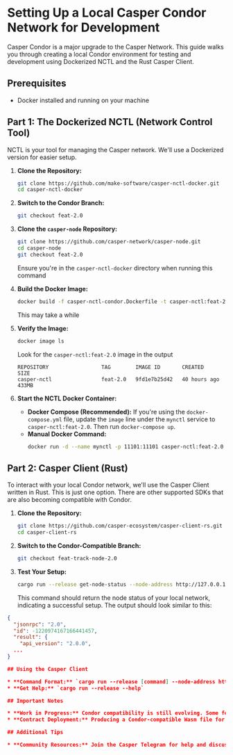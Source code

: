 # Setting Up a Local Casper Condor Network for Development

Casper Condor is a major upgrade to the Casper Network. This guide walks you through creating a local Condor environment for testing and development using Dockerized NCTL and the Rust Casper Client.

## Prerequisites

* Docker installed and running on your machine 

## Part 1: The Dockerized NCTL (Network Control Tool)

NCTL is your tool for managing the Casper network. We'll use a Dockerized version for easier setup.

1. **Clone the Repository:**
   ```bash
   git clone https://github.com/make-software/casper-nctl-docker.git
   cd casper-nctl-docker
   ```

2. **Switch to the Condor Branch:**
   ```bash
   git checkout feat-2.0
   ```

3. **Clone the `casper-node` Repository:**
   ```bash
   git clone https://github.com/casper-network/casper-node.git
   cd casper-node
   git checkout feat-2.0
   ```
   Ensure you're in the `casper-nctl-docker` directory when running this command

4. **Build the Docker Image:**
   ```bash
   docker build -f casper-nctl-condor.Dockerfile -t casper-nctl:feat-2.0 .
   ```
   This may take a while

5. **Verify the Image:**
   ```bash
   docker image ls
   ```
   Look for the `casper-nctl:feat-2.0` image in the output
   ```
   REPOSITORY                 TAG        IMAGE ID       CREATED        SIZE
   casper-nctl                feat-2.0   9fd1e7b25d42   40 hours ago   433MB
   ```

6. **Start the NCTL Docker Container:**
   * **Docker Compose (Recommended):** If you're using the `docker-compose.yml` file, update the `image` line under the `mynctl` service to `casper-nctl:feat-2.0`. Then run `docker-compose up`.
   * **Manual Docker Command:** 
      ```bash
      docker run -d --name mynctl -p 11101:11101 casper-nctl:feat-2.0
      ```

## Part 2: Casper Client (Rust)

To interact with your local Condor network, we'll use the Casper Client written in Rust. This is just one option. There are other supported SDKs that are also becoming compatible with Condor.

1. **Clone the Repository:**
   ```bash
   git clone https://github.com/casper-ecosystem/casper-client-rs.git
   cd casper-client-rs
   ```

2. **Switch to the Condor-Compatible Branch:**
   ```bash
   git checkout feat-track-node-2.0
   ```

3. **Test Your Setup:**
   ```bash
   cargo run --release get-node-status --node-address http://127.0.0.1:11101
   ```
   This command should return the node status of your local network, indicating a successful setup. The output should look similar to this:
```json
{
  "jsonrpc": "2.0",
  "id": -1220974167166441457,
  "result": {
    "api_version": "2.0.0",
  ...
}

## Using the Casper Client

* **Command Format:** `cargo run --release [command] --node-address http://127.0.0.1:11101`
* **Get Help:** `cargo run --release --help`

## Important Notes

* **Work in Progress:** Condor compatibility is still evolving. Some features may be unstable or incomplete.
* **Contract Deployment:** Producing a Condor-compatible Wasm file for contract deployment is currently not trivial.

## Additional Tips

* **Community Resources:** Join the Casper Telegram for help and discussion.